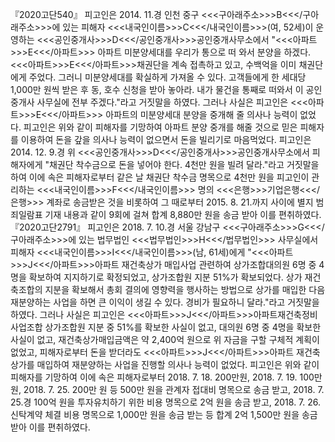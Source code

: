『2020고단540』
피고인은 2014. 11.경 인천 중구 <<<구아래주소>>>B<<</구아래주소>>>에 있는 피해자 <<<내국인이름>>>C<<</내국인이름>>>(여, 52세)이 운영하는 <<<공인중개사>>>D<<</공인중개사>>>공인중개사무소에서 "<<<아파트>>>E<<</아파트>>> 아파트 미분양세대를 우리가 통으로 떠 와서 분양을 하겠다. <<<아파트>>>E<<</아파트>>>채권단을 계속 접촉하고 있고, 수백억을 이미 채권단에게 주었다. 그러니 미분양세대를 확실하게 가져올 수 있다. 고객들에게 한 세대당 1,000만 원씩 받은 후 동, 호수 신청을 받아 놓아라. 내가 물건을 통째로 떠와서 이 공인중개사 사무실에 전부 주겠다."라고 거짓말을 하였다. 그러나 사실은 피고인은 <<<아파트>>>E<<</아파트>>> 아파트의 미분양세대 분양을 중개해 줄 의사나 능력이 없었다.
피고인은 위와 같이 피해자를 기망하여 아파트 분양 중개를 해줄 것으로 믿은 피해자를 이용하여 돈을 갚을 의사나 능력이 없으면서 돈을 빌리기로 마음먹었다.
피고인은 2014. 12. 9.경 위 <<<공인중개사>>>D<<</공인중개사>>>공인중개사무소에서 피해자에게 "채권단 착수금으로 돈을 넣어야 한다. 4천만 원을 빌려 달라."라고 거짓말을 하여 이에 속은 피해자로부터 같은 날 채권단 착수금 명목으로 4천만 원을 피고인이 관리하는 <<<내국인이름>>>F<<</내국인이름>>> 명의 <<<은행>>>기업은행<<</은행>>> 계좌로 송금받은 것을 비롯하여 그 때로부터 2015. 8. 21.까지 사이에 별지 범죄일람표 기재 내용과 같이 9회에 걸쳐 합계 8,880만 원을 송금 받아 이를 편취하였다.
『2020고단2791』
피고인은 2018. 7. 10.경 서울 강남구 <<<구아래주소>>>G<<</구아래주소>>>에 있는 법무법인 <<<법무법인>>>H<<</법무법인>>> 사무실에서 피해자 <<<내국인이름>>>I<<</내국인이름>>>(남, 61세)에게 "<<<아파트>>>J<<</아파트>>>아파트 재건축상가 매입사업 관련하여 상가조합대의원 6명 중 4명을 확보하여 지지하기로 확정되었고, 상가조합원 지분 51%가 확보되었다. 상가 재건축조합의 지분을 확보해서 총회 결의에 영향력을 행사하는 방법으로 상가를 매입한 다음 재분양하는 사업을 하면 큰 이익이 생길 수 있다. 경비가 필요하니 달라."라고 거짓말을 하였다.
그러나 사실은 피고인은 <<<아파트>>>J<<</아파트>>>아파트재건축정비사업조합 상가조합원 지분 중 51%를 확보한 사실이 없고, 대의원 6명 중 4명을 확보한 사실이 없고, 재건축상가매입금액은 약 2,400억 원으로 위 자금을 구할 구체적 계획이 없었고, 피해자로부터 돈을 받더라도 <<<아파트>>>J<<</아파트>>>아파트 재건축상가를 매입하여 재분양하는 사업을 진행할 의사나 능력이 없었다.
피고인은 위와 같이 피해자를 기망하여 이에 속은 피해자로부터 2018. 7. 18. 200만원, 2018. 7. 19. 100만원, 2018. 7. 25. 200만 원 등 500만 원을 관계자 접대비 명목으로 송금 받고, 2018. 7. 25.경 100억 원을 투자유치하기 위한 비용 명목으로 2억 원을 송금 받고, 2018. 7. 26. 신탁계약 체결 비용 명목으로 1,000만 원을 송금 받는 등 합계 2억 1,500만 원을 송금 받아 이를 편취하였다.